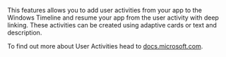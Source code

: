 ﻿This features allows you to add user activities from your app to the Windows Timeline and resume your app from the user activity with deep linking. These activities can be created using adaptive cards or text and description.

To find out more about User Activities head to [docs.microsoft.com](https://docs.microsoft.com/windows/uwp/launch-resume/useractivities).